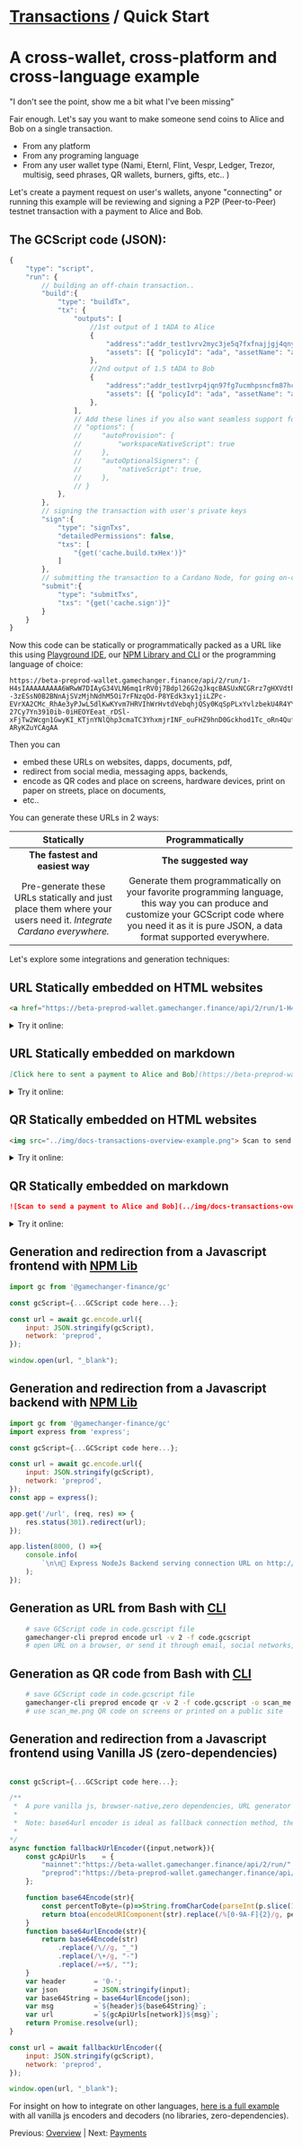 # [Transactions](README.md) / Quick Start

# A cross-wallet, cross-platform and cross-language example 

"I don't see the point, show me a bit what I've been missing"

Fair enough. Let's say you want to make someone send coins to Alice and Bob on a single transaction.
- From any platform
- From any programing language
- From any user wallet type (Nami, Eternl, Flint, Vespr, Ledger, Trezor, multisig, seed phrases, QR wallets, burners, gifts, etc.. )

Let's create a payment request on user's wallets, anyone "connecting" or running this example will be reviewing and signing a P2P (Peer-to-Peer) testnet transaction with a payment to Alice and Bob. 


## The GCScript code (JSON):

```js
{
    "type": "script",
    "run": {
        // building an off-chain transaction..
        "build":{
            "type": "buildTx",
            "tx": {
                "outputs": [
                    //1st output of 1 tADA to Alice
                    {
                        "address":"addr_test1vrv2myc3je5q7fxfnajjgj4qnynhdp82rsylnj2lm8yawtswwgyaw",
                        "assets": [{ "policyId": "ada", "assetName": "ada", "quantity": "1000000"}]
                    },
                    //2nd output of 1.5 tADA to Bob
                    {
                        "address":"addr_test1vrp4jqn97fg7ucmhpsncfm87hcg3h788alzfpapme9yyj9cvlh24z",
                        "assets": [{ "policyId": "ada", "assetName": "ada", "quantity": "1500000"}]
                    },
                ],
                // Add these lines if you also want seamless support for multisig wallets 
                // "options": {
                //     "autoProvision": {
                //         "workspaceNativeScript": true
                //     },
                //     "autoOptionalSigners": {
                //         "nativeScript": true,
                //     },
                // }
            },
        },
        // signing the transaction with user's private keys
        "sign":{
            "type": "signTxs",
            "detailedPermissions": false,
            "txs": [
                "{get('cache.build.txHex')}"
            ]
        },
        // submitting the transaction to a Cardano Node, for going on-chain
        "submit":{
            "type": "submitTxs",
            "txs": "{get('cache.sign')}"
        }
    }
}

```
Now this code can be statically or programmatically packed as a URL like this using [Playground IDE](https://beta-preprod-wallet.gamechanger.finance/playground), our [NPM Library and CLI](https://www.npmjs.com/package/@gamechanger-finance/gc) or the programming language of choice:

```
https://beta-preprod-wallet.gamechanger.finance/api/2/run/1-H4sIAAAAAAAAA6WRwW7DIAyG34VLN6mq1rRV0j7Bdpl26G2qJkqcBASUxNCGRrz7gHXVdthpXLB_4--3zESsN0B2BNnAjSVzMjhNdhM5Oi7rFNzqOd-P8YEdk3xy1jiLZPc-EVrXA2CMc_RhAe3yPJwL5dlKwKYvm7HRVIhWrHvtdVebqhjQSy0KqSpPLxYvlzbekU4R4YY1J8mZf6kzl37XXqmCu9I7qi23PgrLp3xIOIT5XyOZtej1tmza0jHVGdSsUVXZsXbVlVVF5bUx1CjYei-27Cy7Yn3910ib-0iHEOYEeat_rDSl-xFjTw2Wcgn1GwyKI_KTjnYNlQhp3cmaTC3YhxmjrINF_ouFHZ9hnD0Gckhod1Tc_oRn4QufEb8IyTq1hhA-ARyKZuYCAgAA
```

Then you can 
- embed these URLs on websites, dapps, documents, pdf, 
- redirect from social media, messaging apps, backends, 
- encode as QR codes and place on screens, hardware devices, print on paper on streets, place on documents, 
- etc..

You can generate these URLs in 2 ways:

| Statically  | Programmatically  |
| :---------: | :---------------: |
| **The fastest and easiest way** | **The suggested way** |
| Pre-generate these URLs statically and just place them where your users need it. *Integrate Cardano everywhere.* | Generate them programmatically on your favorite programming language, this way you can produce and customize your GCScript code where you need it as it is pure JSON, a data format supported everywhere. |

Let's explore some integrations and generation techniques:

## URL Statically embedded on HTML websites

```html
<a href="https://beta-preprod-wallet.gamechanger.finance/api/2/run/1-H4sIAAAAAAAAA6WRwW7DIAyG34VLN6mq1rRV0j7Bdpl26G2qJkqcBASUxNCGRrz7gHXVdthpXLB_4--3zESsN0B2BNnAjSVzMjhNdhM5Oi7rFNzqOd-P8YEdk3xy1jiLZPc-EVrXA2CMc_RhAe3yPJwL5dlKwKYvm7HRVIhWrHvtdVebqhjQSy0KqSpPLxYvlzbekU4R4YY1J8mZf6kzl37XXqmCu9I7qi23PgrLp3xIOIT5XyOZtej1tmza0jHVGdSsUVXZsXbVlVVF5bUx1CjYei-27Cy7Yn3910ib-0iHEOYEeat_rDSl-xFjTw2Wcgn1GwyKI_KTjnYNlQhp3cmaTC3YhxmjrINF_ouFHZ9hnD0Gckhod1Tc_oRn4QufEb8IyTq1hhA-ARyKZuYCAgAA"> Click here to send a payment to Alice and Bob </a>
```
<details>
  <summary>Try it online:</summary>

<a href="https://beta-preprod-wallet.gamechanger.finance/api/2/run/1-H4sIAAAAAAAAA6WRwW7DIAyG34VLN6mq1rRV0j7Bdpl26G2qJkqcBASUxNCGRrz7gHXVdthpXLB_4--3zESsN0B2BNnAjSVzMjhNdhM5Oi7rFNzqOd-P8YEdk3xy1jiLZPc-EVrXA2CMc_RhAe3yPJwL5dlKwKYvm7HRVIhWrHvtdVebqhjQSy0KqSpPLxYvlzbekU4R4YY1J8mZf6kzl37XXqmCu9I7qi23PgrLp3xIOIT5XyOZtej1tmza0jHVGdSsUVXZsXbVlVVF5bUx1CjYei-27Cy7Yn3910ib-0iHEOYEeat_rDSl-xFjTw2Wcgn1GwyKI_KTjnYNlQhp3cmaTC3YhxmjrINF_ouFHZ9hnD0Gckhod1Tc_oRn4QufEb8IyTq1hhA-ARyKZuYCAgAA"> Click here to send a payment to Alice and Bob </a>

</details>


## URL Statically embedded on markdown

```md
[Click here to sent a payment to Alice and Bob](https://beta-preprod-wallet.gamechanger.finance/api/2/run/1-H4sIAAAAAAAAA6WRwW7DIAyG34VLN6mq1rRV0j7Bdpl26G2qJkqcBASUxNCGRrz7gHXVdthpXLB_4--3zESsN0B2BNnAjSVzMjhNdhM5Oi7rFNzqOd-P8YEdk3xy1jiLZPc-EVrXA2CMc_RhAe3yPJwL5dlKwKYvm7HRVIhWrHvtdVebqhjQSy0KqSpPLxYvlzbekU4R4YY1J8mZf6kzl37XXqmCu9I7qi23PgrLp3xIOIT5XyOZtej1tmza0jHVGdSsUVXZsXbVlVVF5bUx1CjYei-27Cy7Yn3910ib-0iHEOYEeat_rDSl-xFjTw2Wcgn1GwyKI_KTjnYNlQhp3cmaTC3YhxmjrINF_ouFHZ9hnD0Gckhod1Tc_oRn4QufEb8IyTq1hhA-ARyKZuYCAgAA)
```

<details>
  <summary>Try it online:</summary>

[Click here to sent a payment to Alice and Bob](https://beta-preprod-wallet.gamechanger.finance/api/2/run/1-H4sIAAAAAAAAA6WRwW7DIAyG34VLN6mq1rRV0j7Bdpl26G2qJkqcBASUxNCGRrz7gHXVdthpXLB_4--3zESsN0B2BNnAjSVzMjhNdhM5Oi7rFNzqOd-P8YEdk3xy1jiLZPc-EVrXA2CMc_RhAe3yPJwL5dlKwKYvm7HRVIhWrHvtdVebqhjQSy0KqSpPLxYvlzbekU4R4YY1J8mZf6kzl37XXqmCu9I7qi23PgrLp3xIOIT5XyOZtej1tmza0jHVGdSsUVXZsXbVlVVF5bUx1CjYei-27Cy7Yn3910ib-0iHEOYEeat_rDSl-xFjTw2Wcgn1GwyKI_KTjnYNlQhp3cmaTC3YhxmjrINF_ouFHZ9hnD0Gckhod1Tc_oRn4QufEb8IyTq1hhA-ARyKZuYCAgAA)

</details>

## QR Statically embedded on HTML websites

```html
<img src="../img/docs-transactions-overview-example.png"> Scan to send a payment to Alice and Bob </img>
```

<details>
  <summary>Try it online:</summary>

<img src="../img/docs-transactions-overview-example.png"> Scan to send a payment to Alice and Bob </img>

</details>


## QR Statically embedded on markdown

```md
![Scan to send a payment to Alice and Bob](../img/docs-transactions-overview-example.png)
```

<details>
  <summary>Try it online:</summary>

![Scan to send a payment to Alice and Bob](../img/docs-transactions-overview-example.png)

</details>


## Generation and redirection from a Javascript frontend with [NPM Lib](https://www.npmjs.com/package/@gamechanger-finance/gc)

```js
import gc from '@gamechanger-finance/gc'

const gcScript={...GCScript code here...};

const url = await gc.encode.url({
    input: JSON.stringify(gcScript),
    network: 'preprod',
});

window.open(url, "_blank");

```

## Generation and redirection from a Javascript backend with [NPM Lib](https://www.npmjs.com/package/@gamechanger-finance/gc)

```js
import gc from '@gamechanger-finance/gc'
import express from 'express';

const gcScript={...GCScript code here...};

const url = await gc.encode.url({
    input: JSON.stringify(gcScript),
    network: 'preprod',
});
const app = express();

app.get('/url', (req, res) => {
    res.status(301).redirect(url);
});

app.listen(8000, () =>{
    console.info(
        `\n\n🚀 Express NodeJs Backend serving connection URL on http://localhost:8000/\n`
    );
});

```

## Generation as URL from Bash with [CLI](https://www.npmjs.com/package/@gamechanger-finance/gc)
```bash
    # save GCScript code in code.gcscript file
    gamechanger-cli preprod encode url -v 2 -f code.gcscript
    # open URL on a browser, or send it through email, social networks, messaging apps, etc..
```

## Generation as QR code from Bash with [CLI](https://www.npmjs.com/package/@gamechanger-finance/gc)
```bash
    # save GCScript code in code.gcscript file
    gamechanger-cli preprod encode qr -v 2 -f code.gcscript -o scan_me.png
    # use scan_me.png QR code on screens or printed on a public site
```


## Generation and redirection from a Javascript frontend using Vanilla JS (zero-dependencies)

```js

const gcScript={...GCScript code here...};

/**
 *  A pure vanilla js, browser-native,zero dependencies, URL generator using base64url encoder
 * 
 *  Note: base64url encoder is ideal as fallback connection method, the best for extreme scenarios like on hardware devices  
 * 
*/
async function fallbackUrlEncoder({input,network}){
    const gcApiUrls    = {
        "mainnet":"https://beta-wallet.gamechanger.finance/api/2/run/"
        "preprod":"https://beta-preprod-wallet.gamechanger.finance/api/2/run/"
    };

    function base64Encode(str){
        const percentToByte=(p)=>String.fromCharCode(parseInt(p.slice(1), 16));
        return btoa(encodeURIComponent(str).replace(/%[0-9A-F]{2}/g, percentToByte));
    }
    function base64urlEncode(str){
        return base64Encode(str)
            .replace(/\//g, "_")
            .replace(/\+/g, "-")
            .replace(/=+$/, "");
    }
    var header       = '0-';
    var json         = JSON.stringify(input);
    var base64String = base64urlEncode(json);
    var msg          =`${header}${base64String}`;
    var url          =`${gcApiUrls[network]}${msg}`;
    return Promise.resolve(url);
}

const url = await fallbackUrlEncoder({
    input: JSON.stringify(gcScript),
    network: 'preprod',
});

window.open(url, "_blank");

```

For insight on how to integrate on other languages, [here is a full example](https://github.com/GameChangerFinance/gamechanger.wallet/blob/main/examples/%F0%9F%9A%80%20Pay%20me%201%20ADA_nolib.html) with all vanilla js encoders and decoders (no libraries, zero-dependencies).
 



Previous: [Overview](overview.md) | Next: [Payments](payments.md)